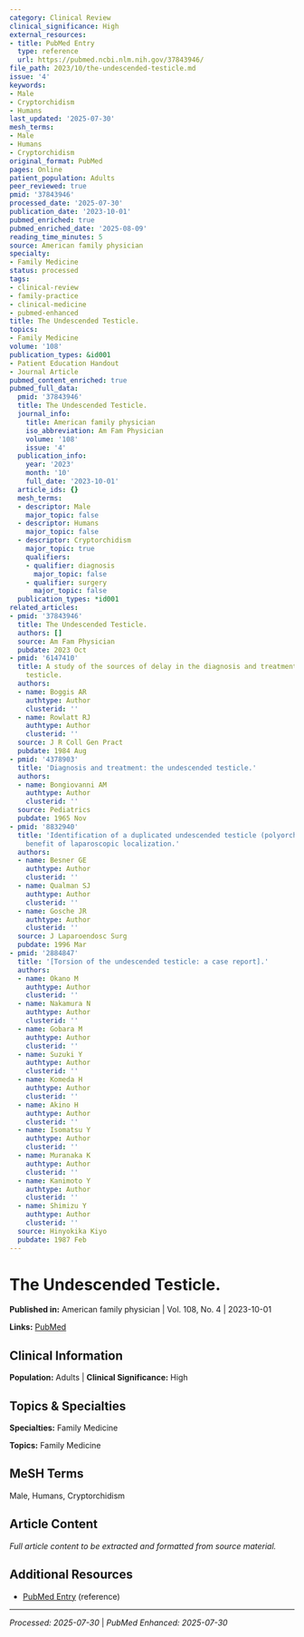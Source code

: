 ```yaml
---
category: Clinical Review
clinical_significance: High
external_resources:
- title: PubMed Entry
  type: reference
  url: https://pubmed.ncbi.nlm.nih.gov/37843946/
file_path: 2023/10/the-undescended-testicle.md
issue: '4'
keywords:
- Male
- Cryptorchidism
- Humans
last_updated: '2025-07-30'
mesh_terms:
- Male
- Humans
- Cryptorchidism
original_format: PubMed
pages: Online
patient_population: Adults
peer_reviewed: true
pmid: '37843946'
processed_date: '2025-07-30'
publication_date: '2023-10-01'
pubmed_enriched: true
pubmed_enriched_date: '2025-08-09'
reading_time_minutes: 5
source: American family physician
specialty:
- Family Medicine
status: processed
tags:
- clinical-review
- family-practice
- clinical-medicine
- pubmed-enhanced
title: The Undescended Testicle.
topics:
- Family Medicine
volume: '108'
publication_types: &id001
- Patient Education Handout
- Journal Article
pubmed_content_enriched: true
pubmed_full_data:
  pmid: '37843946'
  title: The Undescended Testicle.
  journal_info:
    title: American family physician
    iso_abbreviation: Am Fam Physician
    volume: '108'
    issue: '4'
  publication_info:
    year: '2023'
    month: '10'
    full_date: '2023-10-01'
  article_ids: {}
  mesh_terms:
  - descriptor: Male
    major_topic: false
  - descriptor: Humans
    major_topic: false
  - descriptor: Cryptorchidism
    major_topic: true
    qualifiers:
    - qualifier: diagnosis
      major_topic: false
    - qualifier: surgery
      major_topic: false
  publication_types: *id001
related_articles:
- pmid: '37843946'
  title: The Undescended Testicle.
  authors: []
  source: Am Fam Physician
  pubdate: 2023 Oct
- pmid: '6147410'
  title: A study of the sources of delay in the diagnosis and treatment of undescended
    testicle.
  authors:
  - name: Boggis AR
    authtype: Author
    clusterid: ''
  - name: Rowlatt RJ
    authtype: Author
    clusterid: ''
  source: J R Coll Gen Pract
  pubdate: 1984 Aug
- pmid: '4378903'
  title: 'Diagnosis and treatment: the undescended testicle.'
  authors:
  - name: Bongiovanni AM
    authtype: Author
    clusterid: ''
  source: Pediatrics
  pubdate: 1965 Nov
- pmid: '8832940'
  title: 'Identification of a duplicated undescended testicle (polyorchia): an unexpected
    benefit of laparoscopic localization.'
  authors:
  - name: Besner GE
    authtype: Author
    clusterid: ''
  - name: Qualman SJ
    authtype: Author
    clusterid: ''
  - name: Gosche JR
    authtype: Author
    clusterid: ''
  source: J Laparoendosc Surg
  pubdate: 1996 Mar
- pmid: '2884847'
  title: '[Torsion of the undescended testicle: a case report].'
  authors:
  - name: Okano M
    authtype: Author
    clusterid: ''
  - name: Nakamura N
    authtype: Author
    clusterid: ''
  - name: Gobara M
    authtype: Author
    clusterid: ''
  - name: Suzuki Y
    authtype: Author
    clusterid: ''
  - name: Komeda H
    authtype: Author
    clusterid: ''
  - name: Akino H
    authtype: Author
    clusterid: ''
  - name: Isomatsu Y
    authtype: Author
    clusterid: ''
  - name: Muranaka K
    authtype: Author
    clusterid: ''
  - name: Kanimoto Y
    authtype: Author
    clusterid: ''
  - name: Shimizu Y
    authtype: Author
    clusterid: ''
  source: Hinyokika Kiyo
  pubdate: 1987 Feb
---
```


# The Undescended Testicle.

**Published in:** American family physician | Vol. 108, No. 4 | 2023-10-01

**Links:** [PubMed](https://pubmed.ncbi.nlm.nih.gov/37843946/)

## Clinical Information

**Population:** Adults | **Clinical Significance:** High

## Topics & Specialties

**Specialties:** Family Medicine

**Topics:** Family Medicine

## MeSH Terms

Male, Humans, Cryptorchidism

## Article Content

*Full article content to be extracted and formatted from source material.*

## Additional Resources

- [PubMed Entry](https://pubmed.ncbi.nlm.nih.gov/37843946/) (reference)

---

*Processed: 2025-07-30* | *PubMed Enhanced: 2025-07-30*
